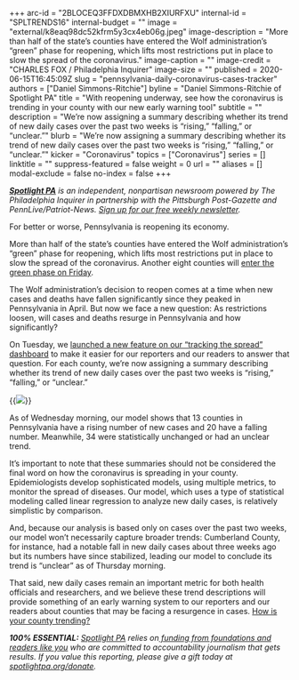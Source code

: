 +++
arc-id = "2BLOCEQ3FFDXDBMXHB2XIURFXU"
internal-id = "SPLTRENDS16"
internal-budget = ""
image = "external/k8eaq98dc52kfrm5y3cx4eb06g.jpeg"
image-description = "More than half of the state’s counties have entered the Wolf administration’s “green” phase for reopening, which lifts most restrictions put in place to slow the spread of the coronavirus."
image-caption = ""
image-credit = "CHARLES FOX / Philadelphia Inquirer"
image-size = ""
published = 2020-06-15T16:45:09Z
slug = "pennsylvania-daily-coronavirus-cases-tracker"
authors = ["Daniel Simmons-Ritchie"]
byline = "Daniel Simmons-Ritchie of Spotlight PA"
title = "With reopening underway, see how the coronavirus is trending in your county with our new early warning tool"
subtitle = ""
description = "We’re now assigning a summary describing whether its trend of new daily cases over the past two weeks is “rising,” “falling,” or “unclear.”"
blurb = "We’re now assigning a summary describing whether its trend of new daily cases over the past two weeks is “rising,” “falling,” or “unclear.”"
kicker = "Coronavirus"
topics = ["Coronavirus"]
series = []
linktitle = ""
suppress-featured = false
weight = 0
url = ""
aliases = []
modal-exclude = false
no-index = false
+++

<a href="https://www.spotlightpa.org/"><i><b>Spotlight PA</b></i></a><i> is an independent, nonpartisan newsroom powered by The Philadelphia Inquirer in partnership with the Pittsburgh Post-Gazette and PennLive/Patriot-News. </i><a href="https://www.spotlightpa.org/newsletters"><i>Sign up for our free weekly newsletter</i></a><i>.</i>

For better or worse, Pennsylvania is reopening its economy.

More than half of the state’s counties have entered the Wolf administration’s “green” phase for reopening, which lifts most restrictions put in place to slow the spread of the coronavirus. Another eight counties will <a href="https://www.spotlightpa.org/news/2020/06/pennsylvania-green-reopening-dauphin-schuylkill/" target="_blank">enter the green phase on Friday</a>.

The Wolf administration’s decision to reopen comes at a time when new cases and deaths have fallen significantly since they peaked in Pennsylvania in April. But now we face a new question: As restrictions loosen, will cases and deaths resurge in Pennsylvania and how significantly?

On Tuesday, we <a href="https://www.spotlightpa.org/news/2020/03/pa-coronavirus-updates-cases-map-live-tracker/">launched a new feature on our “tracking the spread” dashboard</a> to make it easier for our reporters and our readers to answer that question. For each county, we’re now assigning a summary describing whether its trend of new daily cases over the past two weeks is “rising,” “falling,” or “unclear.”

{{<image src="https://files.data.spotlightpa.org/uploads/2020/06/ztschnjkm6qcwfvt9t3k9za3c4.jpeg" description="For each county, we’re now assigning a summary describing whether its trend of new daily cases over the past two weeks is &#34;rising,&#34; &#34;falling,&#34; or &#34;unclear.&#34;" caption="For each county, we’re now assigning a summary describing whether its trend of new daily cases over the past two weeks is &#34;rising,&#34; &#34;falling,&#34; or &#34;unclear.&#34;" credit="Daniel Simmons-Ritchie / Spotlight PA">}}

As of Wednesday morning, our model shows that 13 counties in Pennsylvania have a rising number of new cases and 20 have a falling number. Meanwhile, 34 were statistically unchanged or had an unclear trend.

It’s important to note that these summaries should not be considered the final word on how the coronavirus is spreading in your county. Epidemiologists develop sophisticated models, using multiple metrics, to monitor the spread of diseases. Our model, which uses a type of statistical modeling called linear regression to analyze new daily cases, is relatively simplistic by comparison.

<script src="https://www.spotlightpa.org/embed.js" async></script><div data-spl-embed-version="1" data-spl-src="https://www.spotlightpa.org/embeds/newsletter/"></div>


And, because our analysis is based only on cases over the past two weeks, our model won’t necessarily capture broader trends: Cumberland County, for instance, had a notable fall in new daily cases about three weeks ago but its numbers have since stabilized, leading our model to conclude its trend is “unclear” as of Thursday morning.

That said, new daily cases remain an important metric for both health officials and researchers, and we believe these trend descriptions will provide something of an early warning system to our reporters and our readers about counties that may be facing a resurgence in cases. <a href="https://www.spotlightpa.org/news/2020/03/pa-coronavirus-updates-cases-map-live-tracker/">How is your county trending?</a>

<i><b>100% ESSENTIAL:</b></i> <a href="https://www.spotlightpa.org/"><i>Spotlight PA</i></a><i> relies on</i><a href="https://www.spotlightpa.org/support"><i> funding from foundations and readers like you</i></a><i> who are committed to accountability journalism that gets results. If you value this reporting, please give a gift today at </i><a href="http://spotlightpa.org/donate"><i>spotlightpa.org/donate</i></a><i>.</i>
